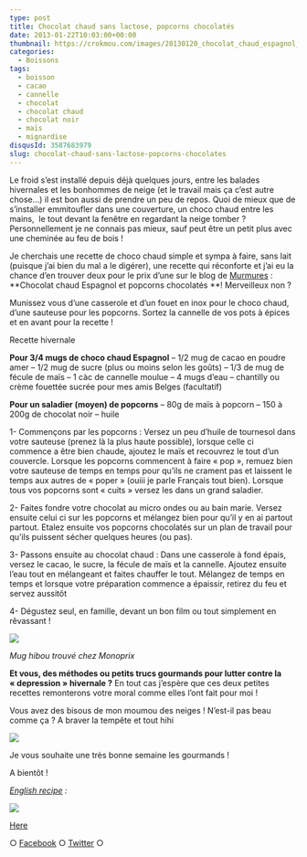 ```yaml
---
type: post
title: Chocolat chaud sans lactose, popcorns chocolatés
date: 2013-01-22T10:03:00+00:00
thumbnail: https://crokmou.com/images/20130120_chocolat_chaud_espagnol_pop_corn_chocolat_0054.jpg
categories:
  - Boissons
tags:
  - boisson
  - cacao
  - cannelle
  - chocolat
  - chocolat chaud
  - chocolat noir
  - maïs
  - mignardise
disqusId: 3587683979
slug: chocolat-chaud-sans-lactose-popcorns-chocolates
---
```


Le froid s’est installé depuis déjà quelques jours, entre les balades hivernales et les bonhommes de neige (et le travail mais ça c’est autre chose…) il est bon aussi de prendre un peu de repos. Quoi de mieux que de s’installer emmitoufler dans une couverture, un choco chaud entre les mains,  le tout devant la fenêtre en regardant la neige tomber ? Personnellement je ne connais pas mieux, sauf peut être un petit plus avec une cheminée au feu de bois !

Je cherchais une recette de choco chaud simple et sympa à faire, sans lait (puisque j’ai bien du mal a le digérer), une recette qui réconforte et j’ai eu la chance d’en trouver deux pour le prix d’une sur le blog de [Murmures](http://www.emiliemurmure.com/2012/12/chocolat-chaud-pop-corn-chocolate.html) : **Chocolat chaud Espagnol et popcorns chocolatés **! Merveilleux non ?

Munissez vous d’une casserole et d’un fouet en inox pour le choco chaud, d’une sauteuse pour les popcorns. Sortez la cannelle de vos pots à épices et en avant pour la recette !

Recette hivernale

**Pour 3/4 mugs de choco chaud Espagnol**
– 1/2 mug de cacao en poudre amer
– 1/2 mug de sucre (plus ou moins selon les goûts)
– 1/3 de mug de fécule de maïs
– 1 càc de cannelle moulue
– 4 mugs d’eau
– chantilly ou crème fouettée sucrée pour mes amis Belges (facultatif)

**Pour un saladier (moyen) de popcorns** – 80g de maïs à popcorn – 150 à 200g de chocolat noir – huile

1- Commençons par les popcorns : Versez un peu d’huile de tournesol dans votre sauteuse (prenez là la plus haute possible), lorsque celle ci commence a être bien chaude, ajoutez le maïs et recouvrez le tout d’un couvercle. Lorsque les popcorns commencent à faire « pop », remuez bien votre sauteuse de temps en temps pour qu’ils ne crament pas et laissent le temps aux autres de « poper » (ouiii je parle Français tout bien). Lorsque tous vos popcorns sont « cuits » versez les dans un grand saladier.

2- Faites fondre votre chocolat au micro ondes ou au bain marie. Versez ensuite celui ci sur les popcorns et mélangez bien pour qu’il y en ai partout partout. Etalez ensuite vos popcorns chocolatés sur un plan de travail pour qu’ils puissent sécher quelques heures (ou pas).

3- Passons ensuite au chocolat chaud : Dans une casserole à fond épais, versez le cacao, le sucre, la fécule de maïs et la cannelle. Ajoutez ensuite l’eau tout en mélangeant et faites chauffer le tout. Mélangez de temps en temps et lorsque votre préparation commence a épaissir, retirez du feu et servez aussitôt

4- Dégustez seul, en famille, devant un bon film ou tout simplement en rêvassant !

![](http://www.crokmou.com/wp-content/uploads/2013/01/20130120_chocolat_chaud_espagnol_pop_corn_chocolat_00541.jpg)

_Mug hibou trouvé chez Monoprix_

**Et vous, des méthodes ou petits trucs gourmands pour lutter contre la « depression » hivernale ?** En tout cas j’espère que ces deux petites recettes remonterons votre moral comme elles l’ont fait pour moi !

Vous avez des bisous de mon moumou des neiges ! N’est-il pas beau comme ça ? A braver la tempête et tout hihi

![](http://www.crokmou.com/wp-content/uploads/2013/01/moumou_des_neiges1.jpg)

Je vous souhaite une très bonne semaine les gourmands !

A bientôt !

_[English recipe](https://lh6.googleusercontent.com/-Te1N21EHJhc/UQkrHRIHEFI/AAAAAAAAGeI/_oVtSQ8VRA8/s842/spanish_hot_chocolate.jpg) :_

[![](http://www.crokmou.com/wp-content/uploads/2013/01/spanish_hot_chocolate-300x2121-300x212.jpg)](http://www.crokmou.com/wp-content/uploads/2013/01/spanish_hot_chocolate-300x2121.jpg)

[Here](https://lh6.googleusercontent.com/-Te1N21EHJhc/UQkrHRIHEFI/AAAAAAAAGeI/_oVtSQ8VRA8/s842/spanish_hot_chocolate.jpg)

○ [Facebook](https://www.facebook.com/crokmou.blog) ○ [Twitter](https://twitter.com/Crokmou) ○